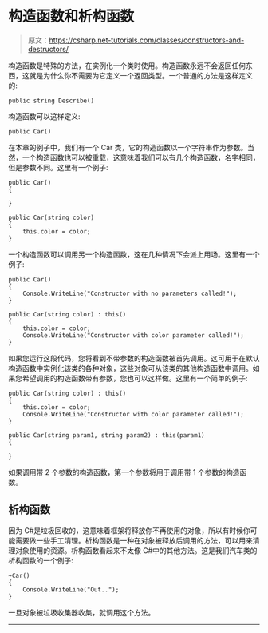 # 构造函数和析构函数

> 原文：<https://csharp.net-tutorials.com/classes/constructors-and-destructors/>

构造函数是特殊的方法，在实例化一个类时使用。构造函数永远不会返回任何东西，这就是为什么你不需要为它定义一个返回类型。一个普通的方法是这样定义的:

```
public string Describe()
```

构造函数可以这样定义:

```
public Car()
```

在本章的例子中，我们有一个 Car 类，它的构造函数以一个字符串作为参数。当然，一个构造函数也可以被重载，这意味着我们可以有几个构造函数，名字相同，但是参数不同。这里有一个例子:

```
public Car()
{

}

public Car(string color)
{
    this.color = color;
}
```

<input type="hidden" name="IL_IN_ARTICLE">

一个构造函数可以调用另一个构造函数，这在几种情况下会派上用场。这里有一个例子:

```
public Car()
{
    Console.WriteLine("Constructor with no parameters called!");
}

public Car(string color) : this()
{
    this.color = color;
    Console.WriteLine("Constructor with color parameter called!");
}
```

如果您运行这段代码，您将看到不带参数的构造函数被首先调用。这可用于在默认构造函数中实例化该类的各种对象，这些对象可从该类的其他构造函数中调用。如果您希望调用的构造函数带有参数，您也可以这样做。这里有一个简单的例子:

```
public Car(string color) : this()
{
    this.color = color;
    Console.WriteLine("Constructor with color parameter called!");
}

public Car(string param1, string param2) : this(param1)
{

}
```

如果调用带 2 个参数的构造函数，第一个参数将用于调用带 1 个参数的构造函数。

## 析构函数

因为 C#是垃圾回收的，这意味着框架将释放你不再使用的对象，所以有时候你可能需要做一些手工清理。析构函数是一种在对象被释放后调用的方法，可以用来清理对象使用的资源。析构函数看起来不太像 C#中的其他方法。这是我们汽车类的析构函数的一个例子:

```
~Car() 
{
    Console.WriteLine("Out..");
}
```

一旦对象被垃圾收集器收集，就调用这个方法。

* * *